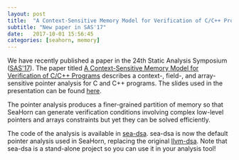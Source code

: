 ```yaml
---
layout: post
title:  "A Context-Sensitive Memory Model for Verification of C/C++ Programs"
subtitle: "New paper in SAS'17"
date:   2017-10-01 15:56:45
categories: [seahorn, memory]
---
```


We have recently published a paper in the 24th Static Analysis
Symposium
([SAS'17](http://staticanalysis.org/sas2017/sas2017.html)). The paper
titled
[A Context-Sensitive Memory Model for Verification of C/C++ Programs](http://seahorn.github.io/papers/sea-dsa-SAS17.pdf) describes
a context-, field-, and array-sensitive pointer analysis for C and C++
programs. The slides used in the presentation can be
found [here](http://seahorn.github.io/papers/sas17_slides.pdf).

The pointer analysis produces a finer-grained partition of memory so
that SeaHorn can generate verification conditions involving complex
low-level pointers and arrays constraints but yet they can be solved
efficiently. 

The code of the analysis is available
in [sea-dsa](https://github.com/seahorn/sea-dsa). sea-dsa is now the
default pointer analysis used in SeaHorn, replacing the
original [llvm-dsa](https://github.com/seahorn/llvm-dsa).  Note that
sea-dsa is a stand-alone project so you can use it in your analysis
tool!


